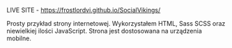 LIVE SITE - https://frostlordvi.github.io/SocialVikings/

Prosty przykład strony internetowej. Wykorzystałem HTML, Sass SCSS oraz niewielkiej ilości JavaScript. 
Strona jest dostosowana na urządzenia mobilne.
